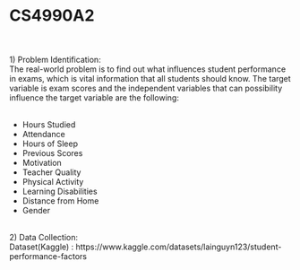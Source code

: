 # CS4990A2
<br>
<br>
1) Problem Identification:
<br>The real-world problem is to find out what influences student performance in exams, which is vital information that all students should know. The target variable is exam scores and the independent variables that can possibility influence the target variable are the following:
<br>
<br>
<ul>
<li>Hours Studied</li>
<li>Attendance</li>
<li>Hours of Sleep</li>
<li>Previous Scores</li>
<li>Motivation</li>
<li>Teacher Quality</li>
<li>Physical Activity</li>
<li>Learning Disabilities</li>
<li>Distance from Home</li>
<li>Gender</li>
</ul>

<br>
2) Data Collection: <br>
Dataset(Kaggle) : https://www.kaggle.com/datasets/lainguyn123/student-performance-factors
<br>
<br>
